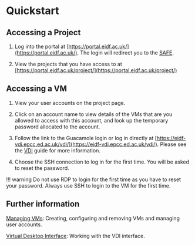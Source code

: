 # Quickstart

## Accessing a Project

1. Log into the portal at [https://portal.eidf.ac.uk/](https://portal.eidf.ac.uk/).
   The login will redirect you to the [SAFE](https://safe.epcc.ed.ac.uk/).

1. View the projects that you have access to
   at [https://portal.eidf.ac.uk/project/](https://portal.eidf.ac.uk/project/)

## Accessing a VM

1. View your user accounts on the project page.

1. Click on an account name to view details of the VMs that are you allowed to access
   with this account, and look up the temporary password allocated to the account.

1. Follow the link to the Guacamole login or
   log in directly at [https://eidf-vdi.epcc.ed.ac.uk/vdi/](https://eidf-vdi.epcc.ed.ac.uk/vdi/).
   Please see the [VDI](/eidf-docs/access/virtualmachines-vdi/#navigating-the-eidf-vdi) guide for more information.

1. Choose the SSH connection to log in for the first time. You will be asked to reset the password.

!!! warning
    Do not use RDP to login for the first time as you have to reset your password.
    Always use SSH to login to the VM for the first time.

## Further information

[Managing VMs](./docs.md): Creating, configuring and removing VMs and managing user accounts.

[Virtual Desktop Interface](/eidf-docs/access/virtualmachines-vdi.md): Working with the VDI interface.
